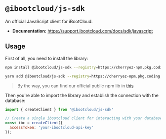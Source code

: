 
# `@ibootcloud/js-sdk`

An official JavaScript client for iBootCloud.

- **Documentation:** https://support.ibootcloud.com/docs/sdk/javascript

## Usage

First of all, you need to install the library:

```sh
npm install @ibootcloud/js-sdk --registry=https://cherryez-npm.pkg.coding.net/ibootcloud/public-npm/
```
```sh
yarn add @ibootcloud/js-sdk --registry=https://cherryez-npm.pkg.coding.net/ibootcloud/public-npm/
```

> By the way, you can find our official public npm lib in [this](https://cherryez.coding.net/public-artifacts/ibootcloud/public-npm/packages)

Then you're able to import the library and establish the connection with the database:

```js
import { createClient } from '@ibootcloud/js-sdk'

// Create a single ibootcloud client for interacting with your database
const ibc = createClient({
  accessToken: 'your-ibootcloud-api-key'
});
```
